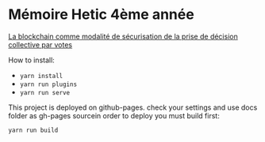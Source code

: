 # Mémoire Hetic 4ème année

[La blockchain comme modalité de sécurisation de la prise de décision collective par votes](https://armandfardeau.github.io/blockchain-securite-et-vote/)

How to install:
* `yarn install`
* `yarn run plugins`
* `yarn run serve`


This project is deployed on github-pages.
check your settings and use docs folder as gh-pages sourcein order to deploy you must build first: 

`yarn run build`
